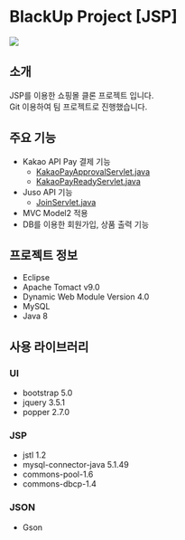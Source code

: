 # BlackUp Project [JSP]
<a href="https://black-up.kr/">
  <img src="https://m.black-up.kr/SkinImg/img/logo.png">
</a>

## 소개
JSP를 이용한 쇼핑몰 클론 프로젝트 입니다.  
Git 이용하여 팀 프로젝트로 진행했습니다.

## 주요 기능
- Kakao API Pay 결제 기능
  - [KakaoPayApprovalServlet.java](https://tinyurl.com/yjzt578u)
  - [KakaoPayReadyServlet.java](https://tinyurl.com/yjmum43g)
- Juso API 기능
  - [JoinServlet.java](https://tinyurl.com/yfj3l7jw)
- MVC Model2 적용
- DB를 이용한 회원가입, 상품 출력 기능

## 프로젝트 정보
- Eclipse
- Apache Tomact v9.0
- Dynamic Web Module Version 4.0
- MySQL
- Java 8

## 사용 라이브러리

### UI
- bootstrap 5.0
- jquery 3.5.1
- popper 2.7.0

### JSP
- jstl 1.2
- mysql-connector-java 5.1.49
- commons-pool-1.6
- commons-dbcp-1.4

### JSON
- Gson